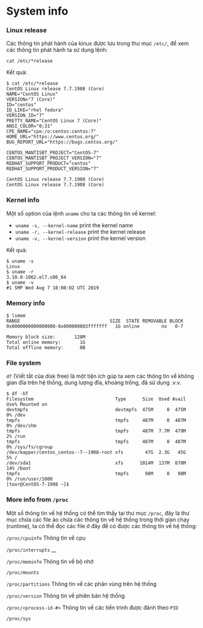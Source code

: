 # System info


### Linux release
Các thông tin phát hành của kinux được lưu trong thư mục `/etc/`, để xem các thông tin phát hành ta sử dụng lệnh:

`cat /etc/*release`

Kết quả:
```
$ cat /etc/*release
CentOS Linux release 7.7.1908 (Core)
NAME="CentOS Linux"
VERSION="7 (Core)"
ID="centos"
ID_LIKE="rhel fedora"
VERSION_ID="7"
PRETTY_NAME="CentOS Linux 7 (Core)"
ANSI_COLOR="0;31"
CPE_NAME="cpe:/o:centos:centos:7"
HOME_URL="https://www.centos.org/"
BUG_REPORT_URL="https://bugs.centos.org/"

CENTOS_MANTISBT_PROJECT="CentOS-7"
CENTOS_MANTISBT_PROJECT_VERSION="7"
REDHAT_SUPPORT_PRODUCT="centos"
REDHAT_SUPPORT_PRODUCT_VERSION="7"

CentOS Linux release 7.7.1908 (Core)
CentOS Linux release 7.7.1908 (Core)
```

### Kernel info
Một số option của lệnh `uname` cho ta các thông tin về kernel:
 - `uname -s, --kernel-name` print the kernel name
 - `uname -r, --kernel-release` print the kernel release
 - `uname -v, --kernel-version`     print the kernel version

Kết quả:
```
$ uname -s
Linux
$ uname -r
3.10.0-1062.el7.x86_64
$ uname -v
#1 SMP Wed Aug 7 18:08:02 UTC 2019
```

### Memory info
```
$ lsmem
RANGE                                 SIZE  STATE REMOVABLE BLOCK
0x0000000000000000-0x000000003fffffff   1G online        no   0-7

Memory block size:       128M
Total online memory:       1G
Total offline memory:      0B
```

### File system
`df` (Viết tắt của disk free) là một tiện ích gúp ta xem các thông tin về không gian đĩa trên hệ thống, dung lượng đĩa, khoảng trống, đã sử dụng .v.v.

```
$ df -hT
Filesystem                              Type      Size  Used Avail Use% Mounted on
devtmpfs                                devtmpfs  475M     0  475M   0% /dev
tmpfs                                   tmpfs     487M     0  487M   0% /dev/shm
tmpfs                                   tmpfs     487M  7.7M  479M   2% /run
tmpfs                                   tmpfs     487M     0  487M   0% /sys/fs/cgroup
/dev/mapper/centos_centos--7--1908-root xfs        47G  2.3G   45G   5% /
/dev/sda1                               xfs      1014M  137M  878M  14% /boot
tmpfs                                   tmpfs      98M     0   98M   0% /run/user/1000
[toor@CentOS-7-1908 ~]$
```
### More info from `/proc`
Một số thông tin về hệ thống có thể tìm thấy tại thư mục `/proc`, đây là thư mục chứa các file ảo chứa các thông tin về hệ thống trong thời gian chạy (runtime), ta có thể đọc các file ở đây để có được các thông tin về hệ thống:

`/proc/cpuinfo` Thông tin về cpu

`/proc/interrupts` __

`/proc/meminfo` Thông tin về bộ nhớ

`/proc/mounts`

`/proc/partitions` Thông tin về các phân vùng trên hệ thống

`/proc/version` Thông tin về phiên bản hệ thống

`/proc/<process-id-#>` Thông tin về các tiến trình được đánh theo `PID`

`/proc/sys`